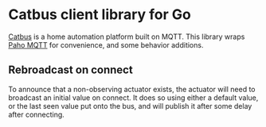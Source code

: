 <!--
SPDX-FileCopyrightText: 2020 Ethel Morgan

SPDX-License-Identifier: MIT
-->

# Catbus client library for Go

[Catbus](https://ethulhu.co.uk/catbus) is a home automation platform built on MQTT.
This library wraps [Paho MQTT](https://godoc.org/github.com/eclipse/paho.mqtt.golang) for convenience, and some behavior additions.

## Rebroadcast on connect

To announce that a non-observing actuator exists, the actuator will need to broadcast an initial value on connect.
It does so using either a default value, or the last seen value put onto the bus, and will publish it after some delay after connecting.
